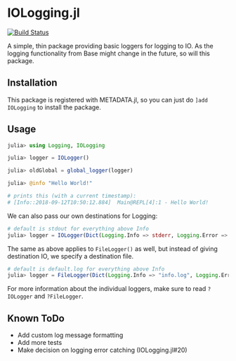 # IOLogging.jl

[![Build Status](https://travis-ci.com/Seelengrab/IOLogging.jl.svg?branch=master)](https://travis-ci.com/Seelengrab/IOLogging.jl)

A simple, thin package providing basic loggers for logging to IO. As the logging functionality from Base might change in the future, so will this package.

## Installation

This package is registered with METADATA.jl, so you can just do `]add IOLogging` to install the package.

## Usage

```julia
julia> using Logging, IOLogging

julia> logger = IOLogger()

julia> oldGlobal = global_logger(logger)

julia> @info "Hello World!"

# prints this (with a current timestamp):
# [Info::2018-09-12T10:50:12.884]  Main@REPL[4]:1 - Hello World!
```

We can also pass our own destinations for Logging:

```julia
# default is stdout for everything above Info
julia> logger = IOLogger(Dict(Logging.Info => stderr, Logging.Error => devnull))
```

The same as above applies to `FileLogger()` as well, but instead of giving destination IO, we specify a destination file.

```julia
# default is default.log for everything above Info
julia> logger = FileLogger(Dict(Logging.Info => "info.log", Logging.Error => "error.log"))
```

For more information about the individual loggers, make sure to read `?IOLogger` and `?FileLogger`.

## Known ToDo

 * Add custom log message formatting
 * Add more tests
 * Make decision on logging error catching (IOLogging.jl#20)
